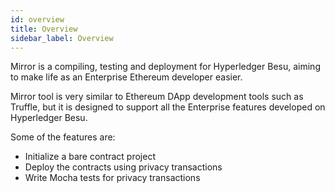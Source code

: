 ```yaml
---
id: overview
title: Overview
sidebar_label: Overview
---
```


Mirror is a compiling, testing and deployment for Hyperledger Besu, aiming to make life as an Enterprise Ethereum developer easier.

Mirror tool is very similar to Ethereum DApp development tools such as Truffle, but it is designed to
support all the Enterprise features developed on Hyperledger Besu.

Some of the features are:

* Initialize a bare contract project
* Deploy the contracts using privacy transactions
* Write Mocha tests for privacy transactions
